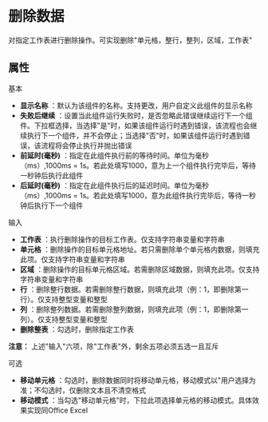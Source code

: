 # 删除数据

对指定工作表进行删除操作。可实现删除&quot;单元格，整行，整列，区域，工作表&quot;

## 属性
基本
- **显示名称** ：默认为该组件的名称。支持更改，用户自定义此组件的显示名称
- **失败后继续** ：设置当此组件运行失败时，是否忽略此错误继续运行下一个组件。下拉框选择，当选择"是"时，如果该组件运行时遇到错误，该流程也会继续执行下一个组件，并不会停止；当选择"否"时，如果该组件运行时遇到错误，该流程将会停止执行并抛出错误
- **前延时(毫秒)** ：指定在此组件执行前的等待时间。单位为毫秒（ms）,1000ms = 1s。若此处填写1000，意为上一个组件执行完毕后，等待一秒钟后执行此组件
- **后延时(毫秒)** ：指定在此组件执行后的延迟时间。单位为毫秒（ms）,1000ms = 1s。若此处填写1000，意为此组件执行完毕后，等待一秒钟后执行下一个组件


输入

- **工作表** ：执行删除操作的目标工作表。仅支持字符串变量和字符串
- **单元格** ：删除操作的目标单元格地址。若只需删除单个单元格内数据，则填充此项。仅支持字符串变量和字符串
- **区域** ：删除操作的目标单元格区域。若需删除区域数据，则填充此项。仅支持字符串变量和字符串
- **行** ：删除整行数据。若需删除整行数据，则填充此项（例：1，即删除第一行）。仅支持整型变量和整型
- **列** ：删除整列数据。若需删除整列数据，则填充此项（例：1，即删除第一列）。仅支持整型变量和整型
- **删除整表** ：勾选时，删除指定工作表

**注意：** 上述&quot;输入&quot;六项，除&quot;工作表&quot;外，剩余五项必须五选一且互斥

可选

- **移动单元格** ：勾选时，删除数据同时将移动单元格，移动模式以&quot;用户选择为准；不勾选时，仅删除文本且不清空格式
- **移动模式** ：当勾选&quot;移动单元格&quot;时，下拉此项选择单元格的移动模式。具体效果实现同Office Excel
